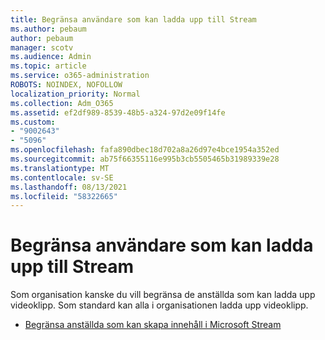 ```yaml
---
title: Begränsa användare som kan ladda upp till Stream
ms.author: pebaum
author: pebaum
manager: scotv
ms.audience: Admin
ms.topic: article
ms.service: o365-administration
ROBOTS: NOINDEX, NOFOLLOW
localization_priority: Normal
ms.collection: Adm_O365
ms.assetid: ef2df989-8539-48b5-a324-97d2e09f14fe
ms.custom:
- "9002643"
- "5096"
ms.openlocfilehash: fafa890dbec18d702a8a26d97e4bce1954a352ed
ms.sourcegitcommit: ab75f66355116e995b3cb5505465b31989339e28
ms.translationtype: MT
ms.contentlocale: sv-SE
ms.lasthandoff: 08/13/2021
ms.locfileid: "58322665"
---
```

# <a name="restrict-users-who-can-upload-to-stream"></a>Begränsa användare som kan ladda upp till Stream

Som organisation kanske du vill begränsa de anställda som kan ladda upp videoklipp. Som standard kan alla i organisationen ladda upp videoklipp.

- [Begränsa anställda som kan skapa innehåll i Microsoft Stream](https://docs.microsoft.com/stream/restrict-uploaders)
